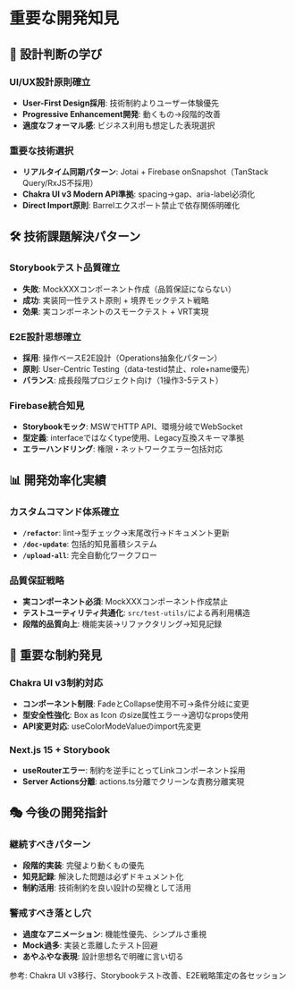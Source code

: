 # 重要な開発知見

## 🎯 設計判断の学び

### UI/UX設計原則確立
- **User-First Design採用**: 技術制約よりユーザー体験優先
- **Progressive Enhancement開発**: 動くもの→段階的改善
- **適度なフォーマル感**: ビジネス利用も想定した表現選択

### 重要な技術選択
- **リアルタイム同期パターン**: Jotai + Firebase onSnapshot（TanStack Query/RxJS不採用）
- **Chakra UI v3 Modern API準拠**: spacing→gap、aria-label必須化
- **Direct Import原則**: Barrelエクスポート禁止で依存関係明確化

## 🛠️ 技術課題解決パターン

### Storybookテスト品質確立
- **失敗**: MockXXXコンポーネント作成（品質保証にならない）
- **成功**: 実装同一性テスト原則 + 境界モックテスト戦略
- **効果**: 実コンポーネントのスモークテスト + VRT実現

### E2E設計思想確立  
- **採用**: 操作ベースE2E設計（Operations抽象化パターン）
- **原則**: User-Centric Testing（data-testid禁止、role+name優先）
- **バランス**: 成長段階プロジェクト向け（1操作3-5テスト）

### Firebase統合知見
- **Storybookモック**: MSWでHTTP API、環境分岐でWebSocket
- **型定義**: interfaceではなくtype使用、Legacy互換スキーマ準拠
- **エラーハンドリング**: 権限・ネットワークエラー包括対応

## 📊 開発効率化実績

### カスタムコマンド体系確立
- **`/refactor`**: lint→型チェック→末尾改行→ドキュメント更新
- **`/doc-update`**: 包括的知見蓄積システム
- **`/upload-all`**: 完全自動化ワークフロー

### 品質保証戦略
- **実コンポーネント必須**: MockXXXコンポーネント作成禁止
- **テストユーティリティ共通化**: `src/test-utils/`による再利用構造
- **段階的品質向上**: 機能実装→リファクタリング→知見記録

## 🔧 重要な制約発見

### Chakra UI v3制約対応
- **コンポーネント制限**: FadeとCollapse使用不可→条件分岐に変更
- **型安全性強化**: Box as Icon のsize属性エラー→適切なprops使用
- **API変更対応**: useColorModeValueのimport先変更

### Next.js 15 + Storybook
- **useRouterエラー**: 制約を逆手にとってLinkコンポーネント採用
- **Server Actions分離**: actions.ts分離でクリーンな責務分離実現

## 🎭 今後の開発指針

### 継続すべきパターン  
- **段階的実装**: 完璧より動くもの優先
- **知見記録**: 解決した問題は必ずドキュメント化
- **制約活用**: 技術制約を良い設計の契機として活用

### 警戒すべき落とし穴
- **過度なアニメーション**: 機能性優先、シンプルさ重視
- **Mock過多**: 実装と乖離したテスト回避
- **あやふやな表現**: 設計思想名で明確に言い切る

参考: Chakra UI v3移行、Storybookテスト改善、E2E戦略策定の各セッション